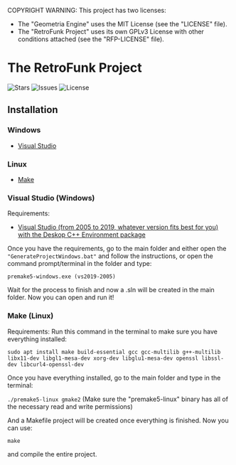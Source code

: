 COPYRIGHT WARNING:
This project has two licenses: 
- The "Geometria Engine" uses the MIT License (see the "LICENSE" file).
- The "RetroFunk Project" uses its own GPLv3 License with other conditions attached (see the "RFP-LICENSE" file).


# The RetroFunk Project

![Stars](https://img.shields.io/github/stars/TheNachoBIT/TheRetroFunkProject)
![Issues](https://img.shields.io/github/issues/TheNachoBIT/TheRetroFunkProject)
![License](https://img.shields.io/badge/license-GPLv3-blue)

## Installation

### Windows
* [Visual Studio](#visual-studio-windows)

### Linux
* [Make](#make-linux)

### Visual Studio (Windows)

Requirements:
* [Visual Studio (from 2005 to 2019, whatever version fits best for you) with the Deskop C++ Environment package](https://visualstudio.microsoft.com/vs/)

Once you have the requirements, go to the main folder and either open the ``"GenerateProjectWindows.bat"`` and follow the instructions,
or open the command prompt/terminal in the folder and type:

``
premake5-windows.exe (vs2019-2005)
``

Wait for the process to finish and now a .sln will be created in the main folder. Now you can open and run it!

### Make (Linux)

Requirements:
Run this command in the terminal to make sure you have everything installed:

``sudo apt install make build-essential gcc gcc-multilib g++-multilib libx11-dev libgl1-mesa-dev xorg-dev libglu1-mesa-dev openssl libssl-dev libcurl4-openssl-dev``

Once you have everything installed, go to the main folder and type in the terminal:

``./premake5-linux gmake2`` (Make sure the "premake5-linux" binary has all of the necessary read and write permissions)

And a Makefile project will be created once everything is finished. Now you can use:

``make``

and compile the entire project.
